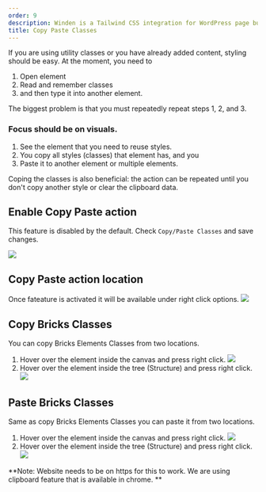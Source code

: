 ```yaml
---
order: 9
description: Winden is a Tailwind CSS integration for WordPress page builders.
title: Copy Paste Classes
---
```


If you are using utility classes or you have already added content, styling should be easy. At the moment, you need to 
1. Open element
2. Read and remember classes 
3. and then type it into another element. 

The biggest problem is that you must repeatedly repeat steps 1, 2, and 3.

### Focus should be on visuals. 

1. See the element that you need to reuse styles. 
2. You copy all styles (classes) that element has, and you 
3. Paste it to another element or multiple elements. 

Coping the classes is also beneficial: the action can be repeated until you don't copy another style or clear the clipboard data. 

## Enable Copy Paste action

This feature is disabled by the default.
Check `Copy/Paste Classes` and save changes.

![](../img/activate-copy-paste.png)


## Copy Paste action location

Once fateature is activated it will be available under right click options.
![](../img/right-click.png)

## Copy Bricks Classes

You can copy Bricks Elements Classes from two locations. 
1. Hover over the element inside the canvas and press right click.
    ![](../img/copy-clasess.png)
2. Hover over the element inside the tree (Structure) and press right click. 
    ![](../img/copy-clasess-tree.png)

## Paste Bricks Classes

Same as copy Bricks Elements Classes you can paste it from two locations. 
1. Hover over the element inside the canvas and press right click.
    ![](../img/paste-classes.png)
2. Hover over the element inside the tree (Structure) and press right click. 
    ![](../img/paste-classes-tree.png)


**Note: Website needs to be on https for this to work. We are using clipboard feature that is available in chrome. **